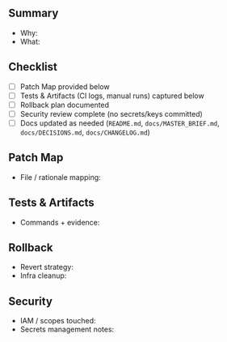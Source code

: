 ## Summary
- Why:
- What:

## Checklist
- [ ] Patch Map provided below
- [ ] Tests & Artifacts (CI logs, manual runs) captured below
- [ ] Rollback plan documented
- [ ] Security review complete (no secrets/keys committed)
- [ ] Docs updated as needed (`README.md`, `docs/MASTER_BRIEF.md`, `docs/DECISIONS.md`, `docs/CHANGELOG.md`)

## Patch Map
- File / rationale mapping:

## Tests & Artifacts
- Commands + evidence:

## Rollback
- Revert strategy:
- Infra cleanup:

## Security
- IAM / scopes touched:
- Secrets management notes:
